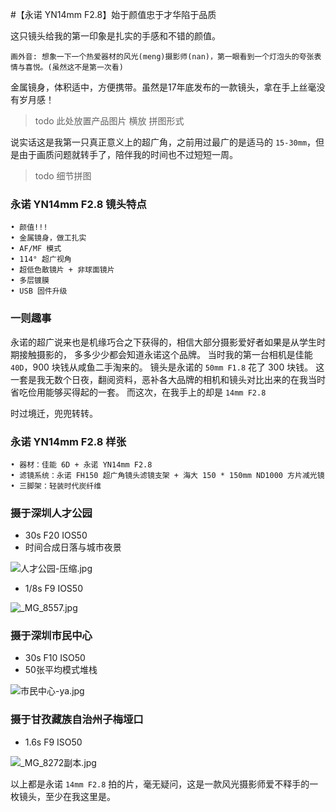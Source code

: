 #【永诺 YN14mm F2.8】始于颜值忠于才华陷于品质


这只镜头给我的第一印象是扎实的手感和不错的颜值。

`画外音: 想象一下一个热爱器材的风光(meng)摄影师(nan)，第一眼看到一个灯泡头的夸张表情与喜悦。(虽然这不是第一次看)`

金属镜身，体积适中，方便携带。虽然是17年底发布的一款镜头，拿在手上丝毫没有岁月感！

> todo 此处放置产品图片  横放 拼图形式

说实话这是我第一只真正意义上的超广角，之前用过最广的是适马的 `15-30mm`，但是由于画质问题就转手了，陪伴我的时间也不过短短一周。

> todo 细节拼图

### 永诺 YN14mm F2.8 镜头特点
```
• 颜值!!!
• 金属镜身，做工扎实
• AF/MF 模式
• 114° 超广视角
• 超低色散镜片 + 非球面镜片
• 多层镀膜
• USB 固件升级
```

### 一则趣事

永诺的超广说来也是机缘巧合之下获得的，相信大部分摄影爱好者如果是从学生时期接触摄影的，
多多少少都会知道永诺这个品牌。
当时我的第一台相机是佳能 `40D`，900 块钱从咸鱼二手淘来的。
镜头是永诺的 `50mm F1.8` 花了 300 块钱。
这一套是我无数个日夜，翻阅资料，恶补各大品牌的相机和镜头对比出来的在我当时省吃俭用能够买得起的一套。
而这次，在我手上的却是 `14mm F2.8`

时过境迁，兜兜转转。

### 永诺 YN14mm F2.8 样张

```
• 器材：佳能 6D + 永诺 YN14mm F2.8
• 滤镜系统：永诺 FH150 超广角镜头滤镜支架 + 海大 150 * 150mm ND1000 方片减光镜
• 三脚架：轻装时代炭纤维
```

### 摄于深圳人才公园
- 30s F20 IOS50
- 时间合成日落与城市夜景

![人才公园-压缩.jpg](http://ww1.sinaimg.cn/large/a760927bgy1gkiynlsbmwj218z0u07wh.jpg)

- 1/8s F9 IOS50

![_MG_8557.jpg](http://ww1.sinaimg.cn/large/a760927bgy1gkiyn4cqguj23yv28d7wn.jpg)

### 摄于深圳市民中心
- 30s F10 ISO50
- 50张平均模式堆栈

![市民中心-ya.jpg](http://ww1.sinaimg.cn/large/a760927bgy1gkiynvwdm7j21900u0kjf.jpg)

### 摄于甘孜藏族自治州子梅垭口
- 1.6s F9 ISO50

![_MG_8272副本.jpg](http://ww1.sinaimg.cn/large/a760927bgy1gkiymih6qoj23jz2dcb2h.jpg)

以上都是永诺 `14mm F2.8` 拍的片，毫无疑问，这是一款风光摄影师爱不释手的一枚镜头，至少在我这里是。



